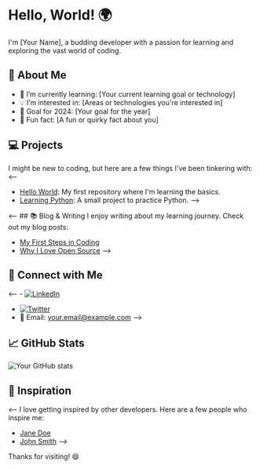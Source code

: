 # Hello, World! 🌍

I'm [Your Name], a budding developer with a passion for learning and exploring the vast world of coding.

## 🚀 About Me
- 🌱 I’m currently learning: [Your current learning goal or technology]
- 💡 I’m interested in: [Areas or technologies you're interested in]
- 🎯 Goal for 2024: [Your goal for the year]
- 🎨 Fun fact: [A fun or quirky fact about you]

## 💻 Projects
I might be new to coding, but here are a few things I've been tinkering with:<-- 
- [Hello World](https://github.com/your-username/hello-world): My first repository where I'm learning the basics.
- [Learning Python](https://github.com/your-username/learning-python): A small project to practice Python. -->

<-- ## 📚 Blog & Writing
I enjoy writing about my learning journey. Check out my blog posts:
- [My First Steps in Coding](https://your-blog.com/first-steps)
- [Why I Love Open Source](https://your-blog.com/why-open-source) -->

## 🤝 Connect with Me
<-- - [![LinkedIn](https://img.shields.io/badge/LinkedIn-blue?style=flat-square&logo=linkedin&logoColor=white)](https://linkedin.com/in/your-profile)
- [![Twitter](https://img.shields.io/badge/Twitter-1DA1F2?style=flat-square&logo=twitter&logoColor=white)](https://twitter.com/your-twitter-handle)
- 📧 Email: your.email@example.com -->

## 📈 GitHub Stats
![Your GitHub stats](https://github-readme-stats.vercel.app/api?username=your-username&show_icons=true&theme=default)

## 🌟 Inspiration
<-- I love getting inspired by other developers. Here are a few people who inspire me:
- [Jane Doe](https://github.com/jane-doe)
- [John Smith](https://github.com/john-smith) -->

Thanks for visiting! 😄
